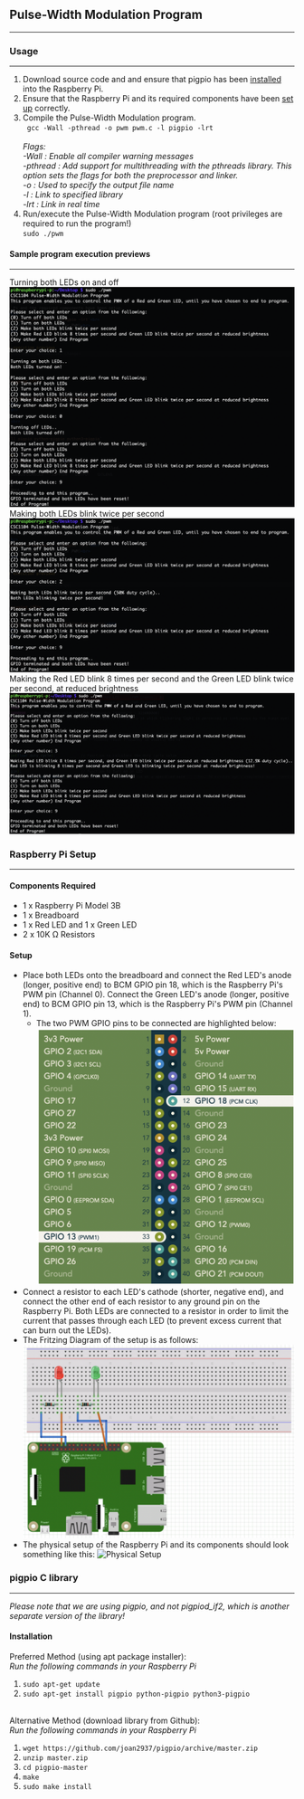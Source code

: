 ## Pulse-Width Modulation Program
---
### Usage
---
1. Download source code and and ensure that pigpio has been [installed](#pigpio-c-library) into the Raspberry Pi.
2. Ensure that the Raspberry Pi and its required components have been [set up](#raspberry-pi-setup) correctly.
3. Compile the Pulse-Width Modulation program.<br>
    ` gcc -Wall -pthread -o pwm pwm.c -l pigpio -lrt`<br><br>
    *Flags:<br>
    -Wall : Enable all compiler warning messages<br>
    -pthread : Add support for multithreading with the pthreads library. This option sets the flags for both the preprocessor and linker. <br>
    -o : Used to specify the output file name<br>
    -l <library> : Link to specified library <br>
    -lrt : Link in real time <br>*
4. Run/execute the Pulse-Width Modulation program (root privileges are required to run the program!)<br>
    `sudo ./pwm ` <br>

#### Sample program execution previews
---
Turning both LEDs on and off
![Code preview for turning both LEDs on & off](docs/on-and-off.png)<br>
Making both LEDs blink twice per second
![Code preview for making both LEDs blink twice per second](docs/blink-twice.png)<br>
Making the Red LED blink 8 times per second and the Green LED blink twice per second, at reduced brightness
![Code preview for making LEDs blink at different rates](docs/blink.png)

### Raspberry Pi Setup
---
#### Components Required
- 1 x Raspberry Pi Model 3B
- 1 x Breadboard
- 1 x Red LED and 1 x Green LED
- 2 x 10K Ω Resistors

#### Setup
- Place both LEDs onto the breadboard and connect the Red LED's anode (longer, positive end) to BCM GPIO pin 18, which is the Raspberry Pi's PWM pin (Channel 0). Connect the Green LED's anode (longer, positive end) to BCM GPIO pin 13, which is the Raspberry Pi's PWM pin (Channel 1).
    - The two PWM GPIO pins to be connected are highlighted below:
    ![PWM Pins](docs/pins.png)
- Connect a resistor to each LED's cathode (shorter, negative end), and connect the other end of each resistor to any ground pin on the Raspberry Pi. Both LEDs are connected to a resistor in order to limit the current that passes through each LED (to prevent excess current that can burn out the LEDs).
- The Fritzing Diagram of the setup is as follows:
    ![Fritzing Diagram](docs/fritzing.png)
- The physical setup of the Raspberry Pi and its components should look something like this:
    ![Physical Setup](docs/physical-setup-labelled.png)

### pigpio C library
---
*Please note that we are using pigpio, and not pigpiod_if2, which is another separate version of the library!*
#### Installation
Preferred Method (using apt package installer):<br>
*Run the following commands in your Raspberry Pi*
1. `sudo apt-get update`<br>
2. `sudo apt-get install pigpio python-pigpio python3-pigpio`<br><br>

Alternative Method (download library from Github):<br>
*Run the following commands in your Raspberry Pi*
1. `wget https://github.com/joan2937/pigpio/archive/master.zip`<br>
2. `unzip master.zip`<br>
3. `cd pigpio-master`<br>
4. `make`<br>
5. `sudo make install`<br>